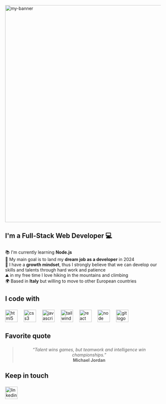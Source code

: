 <div align="left">
  <img src="banner.gif" width="700" alt="my-banner"  />
</div>

###

<h2 align="left">I'm a Full-Stack Web Developer 💻</h2>

###

📚 I'm currently learning **Node.js**  <br>🎯 My main goal is to land my **dream job as a developer** in 2024<br>🧠 I have a **growth mindset**, thus I strongly believe that we can develop our skills and talents through hard work and patience<br>⛰️ in my free time I love hiking in the mountains and climbing<br>🌍 Based in **Italy** but willing to move to other European countries

###

<h2 align="left">I code with</h2>

###

<div align="left">
  <img src="https://cdn.jsdelivr.net/gh/devicons/devicon/icons/html5/html5-original.svg" height="40" alt="html5 logo"  />
  <img width="12" />
  <img src="https://cdn.jsdelivr.net/gh/devicons/devicon/icons/css3/css3-original.svg" height="40" alt="css3 logo"  />
  <img width="12" />
  <img src="https://cdn.jsdelivr.net/gh/devicons/devicon/icons/javascript/javascript-original.svg" height="40" alt="javascript logo"  />
  <img width="12" />
  <img src="https://cdn.simpleicons.org/tailwindcss/06B6D4" height="40" alt="tailwindcss logo"  />
  <img width="12" />
  <img src="https://cdn.simpleicons.org/react/61DAFB" height="40" alt="react logo"  />
  <img width="12" />
  <img src="https://cdn.simpleicons.org/node.js" height="40" alt="node logo"  />
  <img width="12" />
  <img src="https://cdn.jsdelivr.net/gh/devicons/devicon/icons/git/git-original.svg" height="40" alt="git logo"  />
</div>

###

<h2 align="left">Favorite quote</h2>

###

<div align="center">
  
  > _“Talent wins games, but teamwork and intelligence win championships.”_<br>**Michael Jordan**
  
</div>

###

<h2 align="left">Keep in touch</h2>

###

<div align="left">
  <a href="https://www.linkedin.com/in/massimo-rabuffo-5a7a71294/" target="_blank">
    <img src="https://raw.githubusercontent.com/maurodesouza/profile-readme-generator/master/src/assets/icons/social/linkedin/default.svg" height="40" alt="linkedin logo"  />
  </a>
</div>

<!---
massimorabuffo/massimorabuffo is a ✨ special ✨ repository because its `README.md` (this file) appears on your GitHub profile.
You can click the Preview link to take a look at your changes.
--->
